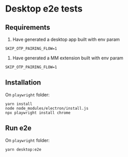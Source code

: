 # Desktop e2e tests

## Requirements

1. Have generated a desktop app built with env param 
```
SKIP_OTP_PAIRING_FLOW=1
```
1. Have generated a MM extension built with env param 
```
SKIP_OTP_PAIRING_FLOW=1
```

## Installation
On `playwright` folder:
```
yarn install
node node_modules/electron/install.js
npx playwright install chrome
```

## Run e2e
On `playwright` folder:
```
yarn desktop:e2e
```
